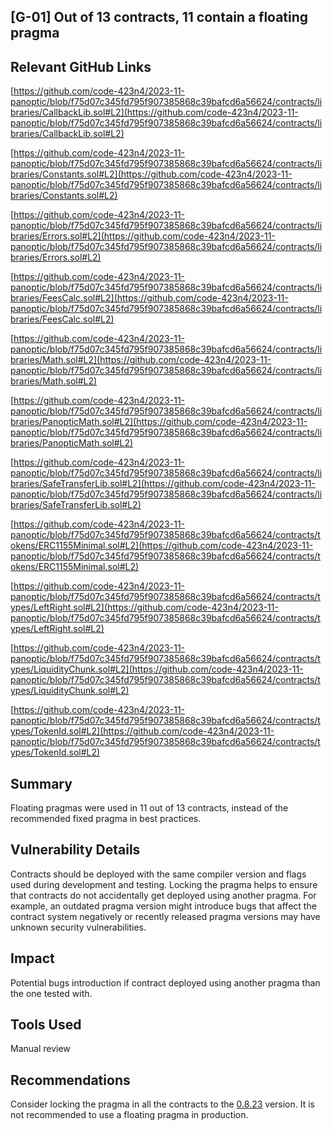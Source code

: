 ## [G-01] Out of 13 contracts, 11 contain a floating pragma
## Relevant GitHub Links
[https://github.com/code-423n4/2023-11-panoptic/blob/f75d07c345fd795f907385868c39bafcd6a56624/contracts/libraries/CallbackLib.sol#L2](https://github.com/code-423n4/2023-11-panoptic/blob/f75d07c345fd795f907385868c39bafcd6a56624/contracts/libraries/CallbackLib.sol#L2)

[https://github.com/code-423n4/2023-11-panoptic/blob/f75d07c345fd795f907385868c39bafcd6a56624/contracts/libraries/Constants.sol#L2](https://github.com/code-423n4/2023-11-panoptic/blob/f75d07c345fd795f907385868c39bafcd6a56624/contracts/libraries/Constants.sol#L2)

[https://github.com/code-423n4/2023-11-panoptic/blob/f75d07c345fd795f907385868c39bafcd6a56624/contracts/libraries/Errors.sol#L2](https://github.com/code-423n4/2023-11-panoptic/blob/f75d07c345fd795f907385868c39bafcd6a56624/contracts/libraries/Errors.sol#L2)

[https://github.com/code-423n4/2023-11-panoptic/blob/f75d07c345fd795f907385868c39bafcd6a56624/contracts/libraries/FeesCalc.sol#L2](https://github.com/code-423n4/2023-11-panoptic/blob/f75d07c345fd795f907385868c39bafcd6a56624/contracts/libraries/FeesCalc.sol#L2)

[https://github.com/code-423n4/2023-11-panoptic/blob/f75d07c345fd795f907385868c39bafcd6a56624/contracts/libraries/Math.sol#L2](https://github.com/code-423n4/2023-11-panoptic/blob/f75d07c345fd795f907385868c39bafcd6a56624/contracts/libraries/Math.sol#L2)

[https://github.com/code-423n4/2023-11-panoptic/blob/f75d07c345fd795f907385868c39bafcd6a56624/contracts/libraries/PanopticMath.sol#L2](https://github.com/code-423n4/2023-11-panoptic/blob/f75d07c345fd795f907385868c39bafcd6a56624/contracts/libraries/PanopticMath.sol#L2)

[https://github.com/code-423n4/2023-11-panoptic/blob/f75d07c345fd795f907385868c39bafcd6a56624/contracts/libraries/SafeTransferLib.sol#L2](https://github.com/code-423n4/2023-11-panoptic/blob/f75d07c345fd795f907385868c39bafcd6a56624/contracts/libraries/SafeTransferLib.sol#L2)

[https://github.com/code-423n4/2023-11-panoptic/blob/f75d07c345fd795f907385868c39bafcd6a56624/contracts/tokens/ERC1155Minimal.sol#L2](https://github.com/code-423n4/2023-11-panoptic/blob/f75d07c345fd795f907385868c39bafcd6a56624/contracts/tokens/ERC1155Minimal.sol#L2)

[https://github.com/code-423n4/2023-11-panoptic/blob/f75d07c345fd795f907385868c39bafcd6a56624/contracts/types/LeftRight.sol#L2](https://github.com/code-423n4/2023-11-panoptic/blob/f75d07c345fd795f907385868c39bafcd6a56624/contracts/types/LeftRight.sol#L2)

[https://github.com/code-423n4/2023-11-panoptic/blob/f75d07c345fd795f907385868c39bafcd6a56624/contracts/types/LiquidityChunk.sol#L2](https://github.com/code-423n4/2023-11-panoptic/blob/f75d07c345fd795f907385868c39bafcd6a56624/contracts/types/LiquidityChunk.sol#L2)

[https://github.com/code-423n4/2023-11-panoptic/blob/f75d07c345fd795f907385868c39bafcd6a56624/contracts/types/TokenId.sol#L2](https://github.com/code-423n4/2023-11-panoptic/blob/f75d07c345fd795f907385868c39bafcd6a56624/contracts/types/TokenId.sol#L2)
## Summary
Floating pragmas were used in 11 out of 13 contracts, instead of the recommended fixed pragma in best practices.
## Vulnerability Details
Contracts should be deployed with the same compiler version and flags used during development and testing. Locking the pragma helps to ensure that contracts do not accidentally get deployed using another pragma. For example, an outdated pragma version might introduce bugs that affect the contract system negatively or recently released pragma versions may have unknown security vulnerabilities.
## Impact
Potential bugs introduction if contract deployed using another pragma than the one tested with.
## Tools Used
Manual review
## Recommendations
Consider locking the pragma in all the contracts to the [0.8.23](https://soliditylang.org/blog/2023/11/08/solidity-0.8.23-release-announcement/) version. It is not recommended to use a floating pragma in production.